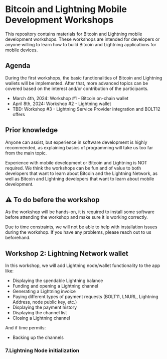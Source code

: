 # Bitcoin and Lightning Mobile Development Workshops

This repository contains materials for Bitcoin and Lightning mobile development workshops.
These workshops are intended for developers or anyone willing to learn how to build Bitcoin and Lightning applications for mobile devices.

## Agenda

During the first workshops, the basic functionalities of Bitcoin and Lightning wallets will be implemented.
After that, more advanced topics can be covered based on the interest and/or contribution of the participants.

- March 4th, 2024: Workshop #1 - Bitcoin on-chain wallet
- April 8th, 2024: Workshop #2 - Lightning wallet
- TBD: Workshop #3 - Lightning Service Provider integration and BOLT12 offers

## Prior knowledge

Anyone can assist, but experience in software development is highly recommended, as explaining basics of programming will take us too far from the main topic.

Experience with mobile development or Bitcoin and Lightning is NOT required.
We think the workshops can be fun and of value to both developers that want to learn about Bitcoin and the Lightning Network, as well as Bitcoin and Lightning developers that want to learn about mobile development.

## ⚠️ To do before the workshop

As the workshop will be hands-on, it is required to install some software before attending the workshop and make sure it is working correctly.

Due to time constraints, we will not be able to help with installation issues during the workshop. If you have any problems, please reach out to us beforehand.

## Workshop 2: Lightning Network wallet

In this workshop, we will add Lightning node/wallet functionality to the app like:

- Displaying the spendable Lightning balance
- Funding and opening a Lightning channel
- Generating a Lightning invoice
- Paying different types of payment requests (BOLT11, LNURL, Lightning Address, node public key, etc.)
- Displaying the payment history
- Displaying the channel list
- Closing a Lightning channel

And if time permits:

- Backing up the channels

### 7.Lightning Node initialization

